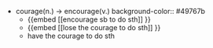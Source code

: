 - courage(n.) -> encourage(v.)
  background-color:: #49767b
	- {{embed [[encourage sb to do sth]] }}
	- {{embed [[lose the courage to do sth]] }}
	- have the courage to do sth